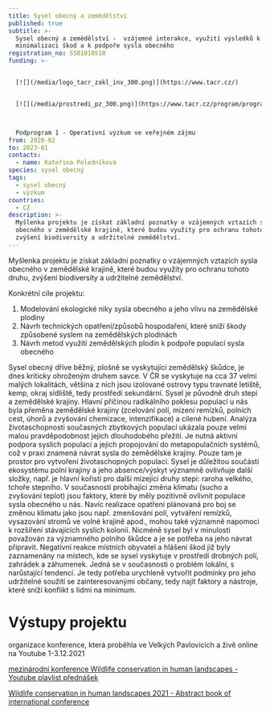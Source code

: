 ```yaml
---
title: Sysel obecný a zemědělství
published: true
subtitle: >-
  Sysel obecný a zemědělství -  vzájemné interakce, využití výsledků k
  minimalizaci škod a k podpoře sysla obecného
registration_no: SS01010510
funding: >-


  [![](/media/logo_tacr_zakl_inv_300.png)](https://www.tacr.cz/)


  [![](/media/prostredi_pz_300.png)](https://www.tacr.cz/program/program-prostredi-pro-zivot/)



  Podprogram 1 - Operativní výzkum ve veřejném zájmu
from: 2020-02
to: 2023-01
contacts:
  - name: Kateřina Poledníková
species: sysel obecný
tags:
  - sysel obecný
  - výzkum
countries:
  - CZ
description: >-
  Myšlenka projektu je získat základní poznatky o vzájemných vztazích sysla
  obecného v zemědělské krajině, které budou využity pro ochranu tohoto druhu,
  zvýšení biodiversity a udržitelné zemědělství.
---
```

Myšlenka projektu je získat základní poznatky o vzájemných vztazích sysla obecného v zemědělské krajině, které budou využity pro ochranu tohoto druhu, zvýšení biodiversity a udržitelné zemědělství. 

Konkrétní cíle projektu: 

1. Modelování ekologické niky sysla obecného a jeho vlivu na zemědělské plodiny
2. Návrh technických opatření/způsobů hospodaření, které sníží škody způsobené syslem na zemědělských plodinách
3. Návrh metod využití zemědělských plodin k podpoře populací sysla obecného

Sysel obecný dříve běžný, plošně se vyskytující zemědělský škůdce, je dnes kriticky ohroženým druhem savce. V ČR se vyskytuje na cca 37 velmi malých lokalitách, většina z nich jsou izolované ostrovy typu travnaté letiště, kemp, okraj sídliště, tedy prostředí sekundární. Sysel je původně druh stepí a zemědělské krajiny. Hlavní příčinou radikálního poklesu populací u nás byla přeměna zemědělské krajiny (zcelování polí, mizení remízků, polních cest, úhorů a zvyšování chemizace, intenzifikace) a cílené hubení. Analýza životaschopnosti současných zbytkových populací ukázala pouze velmi malou pravděpodobnost jejich dlouhodobého přežití. Je nutná aktivní podpora syslích populací a jejich propojování do metapopulačních systémů, což v praxi znamená návrat sysla do zemědělské krajiny. Pouze tam je prostor pro vytvoření životaschopných populací. Sysel je důležitou součástí ekosystému polní krajiny a jeho absence/výskyt významně ovlivňuje další složky, např. je hlavní kořistí pro další mizející druhy stepi: raroha velkého, tchoře stepního. V současnosti probíhající změna klimatu (sucho a zvyšování teplot) jsou faktory, které by měly pozitivně ovlivnit populace sysla obecného u nás. Navíc realizace opatření plánovaná pro boj se změnou klimatu jako jsou např. zmenšování polí, vytváření remízků, vysazování stromů ve volné krajině apod., mohou také významně napomoci k rozšíření stávajících syslích  kolonií. Nicméně sysel byl v minulosti považován za významného polního škůdce a je se potřeba na jeho návrat připravit.  Negativní reakce místních obyvatel a hlášení škod již byly zaznamenány na místech, kde se sysel vyskytuje v prostředí drobných polí, zahrádek a záhumenek. Jedná se v současnosti o problém lokální, s narůstající tendencí. Je tedy potřeba urychleně vytvořit podmínky pro jeho udržitelné soužití se zainteresovanými občany, tedy najít faktory a nástroje, které sníží konflikt s lidmi na minimum.

# Výstupy projektu

organizace konference, která proběhla ve Velkých Pavlovicích a živě online na Youtube 1-3.12.2021

[mezinárodní konference Wildlife conservation in human landscapes - Youtube playlist přednášek](https://www.youtube.com/hashtag/conservationandpeople)

[Wildlife conservation in human landscapes 2021 - Abstract book of international conference](/media/AbstractBook_Wildlife_conservation_human_landscapes_2021.pdf)
